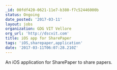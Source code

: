 ```yaml
---
_id: 00fdf420-0621-11e7-b380-f7c52446000b
status: Ongoing
date_posted: '2017-03-11'
layout: jobs
organization: GDG VIT Vellore
org_url: 'http://dscvit.com'
title: iOS app for SharePaper
tags: 'iOS,sharepaper,application'
date: '2017-03-11T06:07:28.210Z'
---
```

An iOS application for SharePaper to share papers.
